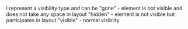 I represent a visibility type and can be
	"gone" - element is not visible and does not take any space in layout
	"hidden" - element is not visible but participates in layout
	"visible" - normal visiblity